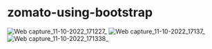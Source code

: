 # zomato-using-bootstrap

![Web capture_11-10-2022_171227_](https://user-images.githubusercontent.com/113894253/195341269-8bc0e665-baa8-4d75-adf7-67540c8e8789.jpeg)
![Web capture_11-10-2022_17137_](https://user-images.githubusercontent.com/113894253/195341365-c12c617e-ec50-4877-9aae-45746d9eb44c.jpeg)
![Web capture_11-10-2022_171338_](https://user-images.githubusercontent.com/113894253/195341459-77cbd611-06c4-4244-88ce-986f1769b1b4.jpeg)
